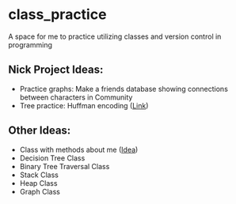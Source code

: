# class_practice
A space for me to practice utilizing classes and version control in programming

## Nick Project Ideas:
- Practice graphs: Make a friends database showing connections between characters in Community
- Tree practice: Huffman encoding ([Link](https://www.geeksforgeeks.org/huffman-coding-greedy-algo-3/))

## Other Ideas:
- Class with methods about me ([Idea](https://www.linkedin.com/in/alyssa-fedgo-mph/overlay/background-image/))
- Decision Tree Class
- Binary Tree Traversal Class
- Stack Class
- Heap Class
- Graph Class
